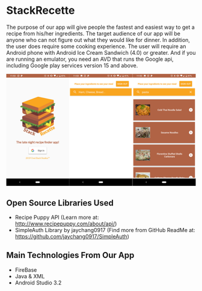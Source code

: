 # StackRecette
The purpose of our app will give people the fastest and easiest way to get a recipe from his/her ingredients. The target audience of our app will be anyone who can not figure out what they would like for dinner. In addition, the user does require some cooking experience. 
The user will require an Android phone with Android Ice Cream Sandwich (4.0) or greater. And if you are running an emulator, you need an AVD that runs the Google api, including Google play services version 15 and above.


![StackRecette Main Screen](screenshots/appSample.jpg)

## Open Source Libraries Used
- Recipe Puppy API (Learn more at: http://www.recipepuppy.com/about/api/)
- SimpleAuth Library by jaychang0917 (Find more from GitHub ReadMe at: https://github.com/jaychang0917/SimpleAuth)

## Main Technologies From Our App
- FireBase
- Java & XML
- Android Studio 3.2

